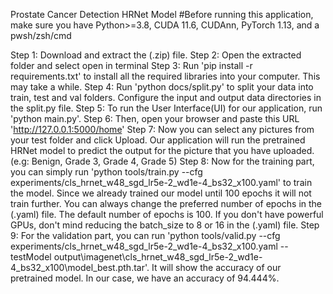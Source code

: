 Prostate Cancer Detection HRNet Model
#Before running this application, make sure you have Python>=3.8, CUDA 11.6, CUDAnn, PyTorch 1.13, and a pwsh/zsh/cmd

Step 1: Download and extract the (.zip) file.
Step 2: Open the extracted folder and select open in terminal
Step 3: Run 'pip install -r requirements.txt' to install all the required libraries into your computer. This may take a while.
Step 4: Run 'python docs/split.py' to split your data into train, test and val folders. Configure the input and output data directories in the split.py file.
Step 5: To run the User Interface(UI) for our application, run 'python main.py'.
Step 6: Then, open your browser and paste this URL 'http://127.0.0.1:5000/home'
Step 7: Now you can select any pictures from your test folder and click Upload. Our application will run the pretrained HRNet model to predict the output for the picture that you have uploaded. (e.g: Benign, Grade 3, Grade 4, Grade 5)
Step 8: Now for the training part, you can simply run 'python tools/train.py --cfg experiments/cls_hrnet_w48_sgd_lr5e-2_wd1e-4_bs32_x100.yaml' to train the model. Since we already trained our model until 100 epochs it will not train further. You can always change the preferred number of epochs in the (.yaml) file. The default number of epochs is 100. If you don't have powerful GPUs, don't mind reducing the batch_size to 8 or 16 in the (.yaml) file.
Step 9: For the validation part, you can run 'python tools/valid.py --cfg experiments/cls_hrnet_w48_sgd_lr5e-2_wd1e-4_bs32_x100.yaml --testModel output\imagenet\cls_hrnet_w48_sgd_lr5e-2_wd1e-4_bs32_x100\model_best.pth.tar'. It will show the accuracy of our pretrained model. In our case, we have an accuracy of 94.444%.